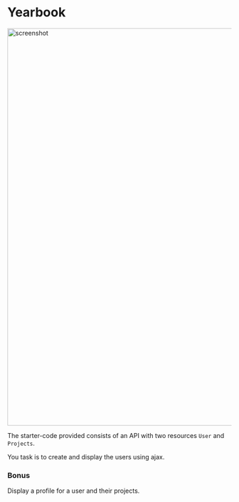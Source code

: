 Yearbook
========

<img width="894" alt="screenshot" src="https://cloud.githubusercontent.com/assets/40461/11217833/38db2b52-8d4a-11e5-846a-f3228351d559.png">

The starter-code provided consists of an API with two resources `User` and `Projects`.

You task is to create and display the users using ajax.

### Bonus

Display a profile for a user and their projects.


